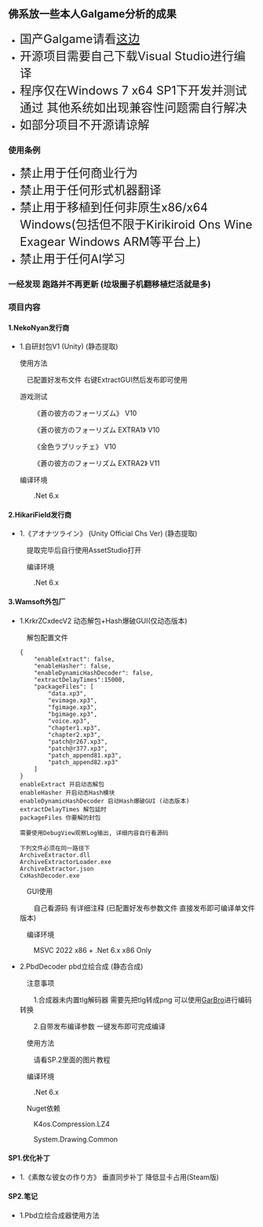 ## 佛系放一些本人Galgame分析的成果

* <font size=5>国产Galgame请看[这边](https://github.com/YeLikesss/CNGALTools)</font>
* <font size=5>开源项目需要自己下载Visual Studio进行编译</font>
* <font size=5>程序仅在Windows 7 x64 SP1下开发并测试通过 其他系统如出现兼容性问题需自行解决</font>
* <font size=5>如部分项目不开源请谅解</font>

### 使用条例

* <font size=5>禁止用于任何商业行为</font>
* <font size=5>禁止用于任何形式机器翻译</font>
* <font size=5>禁止用于移植到任何非原生x86/x64 Windows(包括但不限于Kirikiroid Ons Wine Exagear Windows ARM等平台上)</font>
* <font size=5>禁止用于任何AI学习</font>

### 一经发现  跑路并不再更新    (垃圾圈子机翻移植烂活就是多)

### 项目内容

#### 1.NekoNyan发行商

* 1.自研封包V1 (Unity)  (静态提取)

  使用方法

  &emsp;已配置好发布文件  右键ExtractGUI然后发布即可使用

  游戏测试

  &emsp;&emsp;《蒼の彼方のフォーリズム》 V10

  &emsp;&emsp;《蒼の彼方のフォーリズム EXTRA1》 V10

  &emsp;&emsp;《金色ラブリッチェ》 V10

  &emsp;&emsp;《蒼の彼方のフォーリズム EXTRA2》 V11

  编译环境

  &emsp;&emsp;.Net 6.x

#### 2.HikariField发行商

* 1.《アオナツライン》 (Unity Official Chs Ver) (静态提取)

    &emsp;提取完毕后自行使用AssetStudio打开
    
    &emsp;编译环境 
    
    &emsp;&emsp;.Net 6.x

#### 3.Wamsoft外包厂

* 1.KrkrZCxdecV2  动态解包+Hash爆破GUI(仅动态版本)

    &emsp;解包配置文件

    ```
    {
    	"enableExtract": false,
    	"enableHasher": false,
    	"enableDynamicHashDecoder": false,
    	"extractDelayTimes":15000,
    	"packageFiles": [
    		"data.xp3",
    		"evimage.xp3",
    		"fgimage.xp3",
    		"bgimage.xp3",
    		"voice.xp3",
    		"chapter1.xp3",
    		"chapter2.xp3",
    		"patch@r267.xp3",
    		"patch@r377.xp3",
    		"patch_append81.xp3",
    		"patch_append82.xp3"
    	]
    }
    enableExtract 开启动态解包
    enableHasher 开启动态Hash模块
    enableDynamicHashDecoder 启动Hash爆破GUI (动态版本)
    extractDelayTimes 解包延时
    packageFiles 你要解的封包
    
    需要使用DebugView观察Log输出, 详细内容自行看源码
    
    下列文件必须在同一路径下
    ArchiveExtractor.dll
    ArchiveExtractorLoader.exe
    ArchiveExtractor.json
    CxHashDecoder.exe
    ```

    &emsp;GUI使用

    &emsp;&emsp;自己看源码  有详细注释 (已配置好发布参数文件  直接发布即可编译单文件版本)

    &emsp;编译环境

    &emsp;&emsp;MSVC 2022 x86 + .Net 6.x x86 Only
    
* 2.PbdDecoder pbd立绘合成 (静态合成)

    &emsp;注意事项

    &emsp;&emsp;1.合成器未内置tlg解码器  需要先把tlg转成png  可以使用[GarBro](https://github.com/morkt/GARbro)进行编码转换

    &emsp;&emsp;2.自带发布编译参数  一键发布即可完成编译 

    &emsp;使用方法

    &emsp;&emsp;请看SP.2里面的图片教程

    &emsp;编译环境

    &emsp;&emsp;.Net 6.x

    &emsp;Nuget依赖

    &emsp;&emsp;K4os.Compression.LZ4

    &emsp;&emsp;System.Drawing.Common

    

#### SP1.优化补丁

* 1.《素敵な彼女の作り方》 垂直同步补丁 降低显卡占用(Steam版)

#### SP2.笔记

* 1.Pbd立绘合成器使用方法